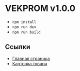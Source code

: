 # VEKPROM v1.0.0

-   <code>npm install</code>
-   <code>npm run dev</code>
-   <code>npm run build</code>

## Ссылки

-   [Главная страница](https://diprojectstudio.github.io/Vekprom/dist/)
-   [Карточка товара](https://diprojectstudio.github.io/Vekprom/dist/product)
